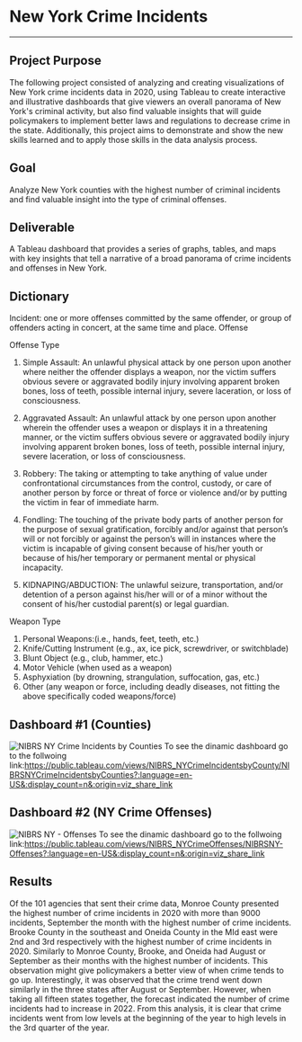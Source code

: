 # New York Crime Incidents
---
Project Purpose
---
The following project consisted of analyzing and creating visualizations of New York crime incidents data in 2020, using Tableau to create interactive and illustrative dashboards that give viewers an overall panorama of New York's criminal activity, but also find valuable insights that will guide policymakers to implement better laws and regulations to decrease crime in the state. Additionally, this project aims to demonstrate and show the new skills learned and to apply those skills in the data analysis process.

Goal
---
Analyze New York counties with the highest number of criminal incidents and find valuable insight into the type of criminal offenses.

Deliverable
---
A Tableau dashboard that provides a series of graphs, tables, and maps with key insights that tell a narrative of a broad panorama of crime incidents and offenses in New York.

Dictionary
---

Incident: one or more offenses committed by the same offender, or group of offenders acting in concert, at the same time and place.
Offense


Offense Type

1. Simple Assault: An unlawful physical attack by one person upon another where neither the offender
displays a weapon, nor the victim suffers obvious severe or aggravated bodily injury
involving apparent broken bones, loss of teeth, possible internal injury, severe
laceration, or loss of consciousness. 

2. Aggravated Assault: An unlawful attack by one person upon another wherein the offender uses a weapon
or displays it in a threatening manner, or the victim suffers obvious severe or
aggravated bodily injury involving apparent broken bones, loss of teeth, possible
internal injury, severe laceration, or loss of consciousness. 

3. Robbery: The taking or attempting to take anything of value under confrontational
circumstances from the control, custody, or care of another person by force or threat
of force or violence and/or by putting the victim in fear of immediate harm. 

4. Fondling: The touching of the private body parts of another person for the purpose of sexual
gratification, forcibly and/or against that person’s will or not forcibly or against the
person’s will in instances where the victim is incapable of giving consent because of
his/her youth or because of his/her temporary or permanent mental or physical
incapacity. 

5. KIDNAPING/ABDUCTION: The unlawful seizure, transportation, and/or detention of a person against his/her will
or of a minor without the consent of his/her custodial parent(s) or legal guardian. 

Weapon Type

1. Personal Weapons:(i.e., hands, feet, teeth, etc.)
2. Knife/Cutting Instrument (e.g., ax, ice pick, screwdriver, or switchblade)
3. Blunt Object (e.g., club, hammer, etc.)
4. Motor Vehicle (when used as a weapon)
5. Asphyxiation (by drowning, strangulation, suffocation, gas, etc.)
6. Other (any weapon or force, including deadly diseases, not fitting the above specifically
coded weapons/force) 

Dashboard #1 (Counties)
---
![NIBRS NY Crime Incidents by Counties ](https://user-images.githubusercontent.com/102596118/222876843-0ea0827d-648a-4f89-b912-a4a01209a457.png)
To see the dinamic dashboard go to the follwoing link:https://public.tableau.com/views/NIBRS_NYCrimeIncidentsbyCounty/NIBRSNYCrimeIncidentsbyCounties?:language=en-US&:display_count=n&:origin=viz_share_link



Dashboard #2 (NY Crime Offenses)
---
![NIBRS NY - Offenses ](https://user-images.githubusercontent.com/102596118/222876622-5257972b-cc83-4cb6-9615-1c980cd12a9c.png)
To see the dinamic dashboard go to the follwoing link:https://public.tableau.com/views/NIBRS_NYCrimeOffenses/NIBRSNY-Offenses?:language=en-US&:display_count=n&:origin=viz_share_link




Results
---

Of the 101 agencies that sent their crime data, Monroe County presented the highest number of crime incidents in 2020 with more than 9000 incidents, September the month with the highest number of crime incidents.  Brooke County in the southeast and Oneida County in the MId east were 2nd and 3rd respectively with the highest number of crime incidents in 2020. Similarly to Monroe County, Brooke, and Oneida had  August or September as their months with the highest number of incidents. This observation might give policymakers a better view of when crime tends to go up. Interestingly, it was observed that the crime trend went down similarly in the three states after August or September. However, when taking all fifteen states together, the forecast indicated the number of crime incidents had to increase in 2022. From this analysis, it is clear that crime incidents went from low levels at the beginning of the year to high levels in the 3rd quarter of the year.



